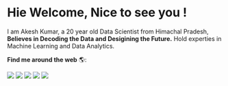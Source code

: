 # Hie Welcome, Nice to see you !

I am Akesh Kumar, a 20 year old Data Scientist from Himachal Pradesh, <strong>Believes in Decoding the Data and Desigining the Future.</strong> Hold experties in Machine Learning and Data Analytics.

**Find me around the web** 🌎: <br> <a href="https://github.com/akesh-0909/">

<div>
    <a href="https://www.instagram.com/koundal_akesh/">
        <img src="https://img.shields.io/badge/@koundal_akesh-%23E4405F.svg?&style=for-the-badge&logo=instagram&logoColor=white"></a>
    <a href="https://www.linkedin.com/in/akeshkumar/">
        <img src="https://img.shields.io/badge/akeshkumar-%230077B5.svg?&style=for-the-badge&logo=linkedin&logoColor=white"></a>
    <a href="https://akesh-0909.github.io/">
        <img src="https://img.shields.io/badge/Portfolio-%2312100E.svg?&style=for-the-badge&logo=circle&logoColor=white"></a>
  <a href="https://www.kaggle.com/akeshkumarhp">
        <img src="https://img.shields.io/badge/kaggle-%2320BEFF.svg?&style=for-the-badge&logo=kaggle&logoColor=white"></a>
  <a href="mailto:akeshkumar65885@gmail.com">
        <img src="https://img.shields.io/badge/-akeshkumar65885%40gmail.com-7B83EB?&style=for-the-badge&logo=Microsoft-outlook&logoColor=white"></a>
</div>

  
